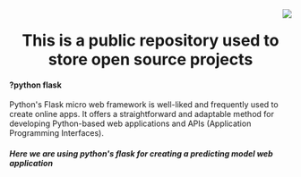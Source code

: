 <img align="right" src="https://visitor-badge.laobi.icu/badge?page_id=zumrudu-anka.justinx3">


<h1 align="center">
This is a public repository used to store open source projects
</h1>

 <h4>?python flask</h4>
 <p>Python's Flask micro web framework is well-liked and frequently used to create online apps. 
  It offers a straightforward and adaptable method for developing Python-based web applications 
  and APIs (Application Programming Interfaces).</p>


<h5>Here we are using python's flask for creating a predicting model web application</h5>



 

